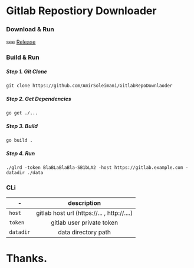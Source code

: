 # Gitlab Repostiory Downloader

### Download & Run

see [Release](https://github.com/AmirSoleimani/GitlabRepoDownloader/releases)

### Build & Run
##### Step 1. Git Clone
```
git clone https://github.com/AmirSoleimani/GitlabRepoDownlaoder
```

##### Step 2. Get Dependencies
```
go get ./...
```
##### Step 3. Build
```
go build .
```
##### Step 4. Run
```
./glrd -token BlaBLaBlaBla-SB1bLA2 -host https://gitlab.example.com -datadir ./data
```


### CLi


| -        | description  |
|------------------|:--------------:|
| `host`         | gitlab host url (https://... , http://....)            |
| `token`          | gitlab user private token            |
| `datadir`        | data directory path |



# Thanks.